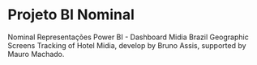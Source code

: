 # Projeto BI Nominal
Nominal Representações Power BI - Dashboard Midia Brazil Geographic Screens Tracking of Hotel Midia, develop by Bruno Assis, supported by Mauro Machado. 
